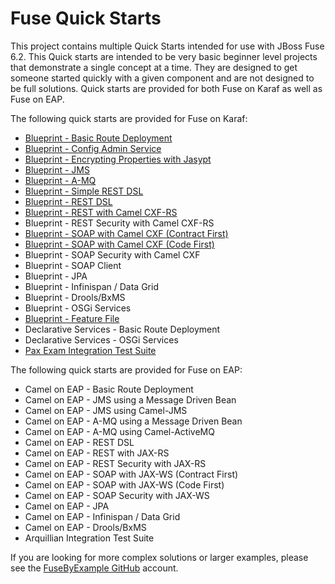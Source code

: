 # Fuse Quick Starts

This project contains multiple Quick Starts intended for use with JBoss Fuse 6.2. This Quick starts are intended to be very basic beginner level projects that demonstrate a single concept at a time. They are designed to get someone started quickly with a given component and are not designed to be full solutions. Quick starts are provided for both Fuse on Karaf as well as Fuse on EAP.

The following quick starts are provided for Fuse on Karaf:

 * [Blueprint - Basic Route Deployment](https://github.com/rhtconsulting/fuse-quickstarts/tree/master/karaf/route_deployment)
 * [Blueprint - Config Admin Service](https://github.com/rhtconsulting/fuse-quickstarts/tree/master/karaf/properties)
 * [Blueprint - Encrypting Properties with Jasypt](https://github.com/rhtconsulting/fuse-quickstarts/tree/master/karaf/properties_encryption)
 * [Blueprint - JMS](https://github.com/rhtconsulting/fuse-quickstarts/blob/master/karaf/jms)
 * [Blueprint - A-MQ](https://github.com/rhtconsulting/fuse-quickstarts/blob/master/karaf/amq)
 * [Blueprint - Simple REST DSL](https://github.com/rhtconsulting/fuse-quickstarts/tree/master/karaf/rest_dsl_simple)
 * [Blueprint - REST DSL](https://github.com/rhtconsulting/fuse-quickstarts/tree/master/karaf/rest_dsl)
 * [Blueprint - REST with Camel CXF-RS](https://github.com/rhtconsulting/fuse-quickstarts/blob/master/karaf/rest)
 * Blueprint - REST Security with Camel CXF-RS
 * [Blueprint - SOAP with Camel CXF (Contract First)](https://github.com/rhtconsulting/fuse-quickstarts/tree/master/karaf/soap_contract_first)
 * [Blueprint - SOAP with Camel CXF (Code First)](https://github.com/rhtconsulting/fuse-quickstarts/tree/master/karaf/soap)
 * Blueprint - SOAP Security with Camel CXF
 * Blueprint - SOAP Client
 * Blueprint - JPA
 * Blueprint - Infinispan / Data Grid
 * Blueprint - Drools/BxMS
 * Blueprint - OSGi Services
 * [Blueprint - Feature File](https://github.com/rhtconsulting/fuse-quickstarts/tree/master/karaf/feature)
 * Declarative Services - Basic Route Deployment
 * Declarative Services - OSGi Services
 * [Pax Exam Integration Test Suite](https://github.com/rhtconsulting/fuse-quickstarts/tree/master/karaf/itests)

The following quick starts are provided for Fuse on EAP:

 * Camel on EAP - Basic Route Deployment
 * Camel on EAP - JMS using a Message Driven Bean
 * Camel on EAP - JMS using Camel-JMS
 * Camel on EAP - A-MQ using a Message Driven Bean
 * Camel on EAP - A-MQ using Camel-ActiveMQ
 * Camel on EAP - REST DSL
 * Camel on EAP - REST with JAX-RS
 * Camel on EAP - REST Security with JAX-RS
 * Camel on EAP - SOAP with JAX-WS (Contract First)
 * Camel on EAP - SOAP with JAX-WS (Code First)
 * Camel on EAP - SOAP Security with JAX-WS
 * Camel on EAP - JPA
 * Camel on EAP - Infinispan / Data Grid
 * Camel on EAP - Drools/BxMS
 * Arquillian Integration Test Suite


If you are looking for more complex solutions or larger examples, please see the [FuseByExample GitHub](https://github.com/FuseByExample) account.

